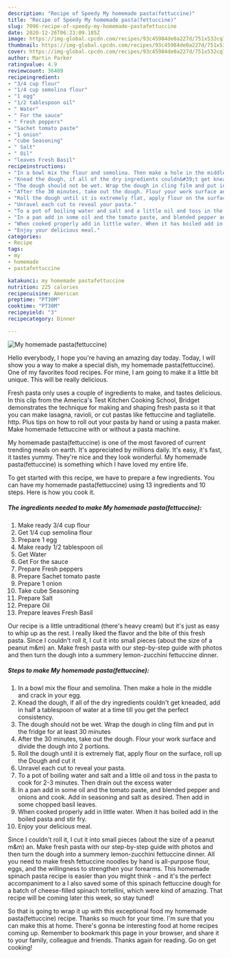```yaml
---
description: "Recipe of Speedy My homemade pasta(fettuccine)"
title: "Recipe of Speedy My homemade pasta(fettuccine)"
slug: 7096-recipe-of-speedy-my-homemade-pastafettuccine
date: 2020-12-26T06:23:09.185Z
image: https://img-global.cpcdn.com/recipes/93c45984de0a227d/751x532cq70/my-homemade-pastafettuccine-recipe-main-photo.jpg
thumbnail: https://img-global.cpcdn.com/recipes/93c45984de0a227d/751x532cq70/my-homemade-pastafettuccine-recipe-main-photo.jpg
cover: https://img-global.cpcdn.com/recipes/93c45984de0a227d/751x532cq70/my-homemade-pastafettuccine-recipe-main-photo.jpg
author: Martin Parker
ratingvalue: 4.9
reviewcount: 36409
recipeingredient:
- "3/4 cup flour"
- "1/4 cup semolina flour"
- "1 egg"
- "1/2 tablespoon oil"
- " Water"
- " For the sauce"
- " Fresh peppers"
- "Sachet tomato paste"
- "1 onion"
- "cube Seasoning"
- " Salt"
- " Oil"
- "leaves Fresh Basil"
recipeinstructions:
- "In a bowl mix the flour and semolina. Then make a hole in the middle and crack in your egg."
- "Knead the dough, if all of the dry ingredients couldn&#39;t get kneaded, add in half a tablespoon of water at a time till you get the perfect consistency."
- "The dough should not be wet. Wrap the dough in cling film and put in the fridge for at least 30 minutes"
- "After the 30 minutes, take out the dough. Flour your work surface and divide the dough into 2 portions."
- "Roll the dough until it is extremely flat, apply flour on the surface, roll up the Dough and cut it"
- "Unravel each cut to reveal your pasta."
- "To a pot of boiling water and salt and a little oil and toss in the pasta to cook for 2-3 minutes. Then drain out the excess water"
- "In a pan add in some oil and the tomato paste, and blended pepper and onions and cook. Add in seasoning and salt as desired. Then add in some chopped basil leaves."
- "When cooked properly add in little water. When it has boiled add in the boiled pasta and stir fry."
- "Enjoy your delicious meal."
categories:
- Recipe
tags:
- my
- homemade
- pastafettuccine

katakunci: my homemade pastafettuccine 
nutrition: 225 calories
recipecuisine: American
preptime: "PT30M"
cooktime: "PT30M"
recipeyield: "3"
recipecategory: Dinner

---
```



![My homemade pasta(fettuccine)](https://img-global.cpcdn.com/recipes/93c45984de0a227d/751x532cq70/my-homemade-pastafettuccine-recipe-main-photo.jpg)

Hello everybody, I hope you're having an amazing day today. Today, I will show you a way to make a special dish, my homemade pasta(fettuccine). One of my favorites food recipes. For mine, I am going to make it a little bit unique. This will be really delicious.

Fresh pasta only uses a couple of ingredients to make, and tastes delicious. In this clip from the America&#39;s Test Kitchen Cooking School, Bridget demonstrates the technique for making and shaping fresh pasta so it that you can make lasagna, ravioli, or cut pastas like fettuccine and tagliatelle. http. Plus tips on how to roll out your pasta by hand or using a pasta maker. Make homemade fettuccine with or without a pasta machine.

My homemade pasta(fettuccine) is one of the most favored of current trending meals on earth. It's appreciated by millions daily. It's easy, it's fast, it tastes yummy. They're nice and they look wonderful. My homemade pasta(fettuccine) is something which I have loved my entire life.


To get started with this recipe, we have to prepare a few ingredients. You can have my homemade pasta(fettuccine) using 13 ingredients and 10 steps. Here is how you cook it.

<!--inarticleads1-->

##### The ingredients needed to make My homemade pasta(fettuccine):

1. Make ready 3/4 cup flour
1. Get 1/4 cup semolina flour
1. Prepare 1 egg
1. Make ready 1/2 tablespoon oil
1. Get  Water
1. Get  For the sauce
1. Prepare  Fresh peppers
1. Prepare Sachet tomato paste
1. Prepare 1 onion
1. Take cube Seasoning
1. Prepare  Salt
1. Prepare  Oil
1. Prepare leaves Fresh Basil


Our recipe is a little untraditional (there&#39;s heavy cream) but it&#39;s just as easy to whip up as the rest. I really liked the flavor and the bite of this fresh pasta. Since I couldn&#39;t roll it, I cut it into small pieces (about the size of a peanut m&amp;m) an. Make fresh pasta with our step-by-step guide with photos and then turn the dough into a summery lemon-zucchini fettuccine dinner. 

<!--inarticleads2-->

##### Steps to make My homemade pasta(fettuccine):

1. In a bowl mix the flour and semolina. Then make a hole in the middle and crack in your egg.
1. Knead the dough, if all of the dry ingredients couldn&#39;t get kneaded, add in half a tablespoon of water at a time till you get the perfect consistency.
1. The dough should not be wet. Wrap the dough in cling film and put in the fridge for at least 30 minutes
1. After the 30 minutes, take out the dough. Flour your work surface and divide the dough into 2 portions.
1. Roll the dough until it is extremely flat, apply flour on the surface, roll up the Dough and cut it
1. Unravel each cut to reveal your pasta.
1. To a pot of boiling water and salt and a little oil and toss in the pasta to cook for 2-3 minutes. Then drain out the excess water
1. In a pan add in some oil and the tomato paste, and blended pepper and onions and cook. Add in seasoning and salt as desired. Then add in some chopped basil leaves.
1. When cooked properly add in little water. When it has boiled add in the boiled pasta and stir fry.
1. Enjoy your delicious meal.


Since I couldn&#39;t roll it, I cut it into small pieces (about the size of a peanut m&amp;m) an. Make fresh pasta with our step-by-step guide with photos and then turn the dough into a summery lemon-zucchini fettuccine dinner. All you need to make fresh fettuccine noodles by hand is all-purpose flour, eggs, and the willingness to strengthen your forearms. This homemade spinach pasta recipe is easier than you might think - and it&#39;s the perfect accompaniment to a I also saved some of this spinach fettuccine dough for a batch of cheese-filled spinach tortellini, which were kind of amazing. That recipe will be coming later this week, so stay tuned! 

So that is going to wrap it up with this exceptional food my homemade pasta(fettuccine) recipe. Thanks so much for your time. I'm sure that you can make this at home. There's gonna be interesting food at home recipes coming up. Remember to bookmark this page in your browser, and share it to your family, colleague and friends. Thanks again for reading. Go on get cooking!
